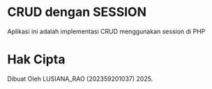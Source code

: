 
# CRUD dengan SESSION
Aplikasi ini adalah implementasi CRUD menggunakan session di PHP

# Hak Cipta

Dibuat Oleh LUSIANA_RAO (202359201037) 2025.
